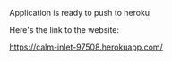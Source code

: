 Application is ready to push to heroku

Here's the link to the website:

https://calm-inlet-97508.herokuapp.com/
